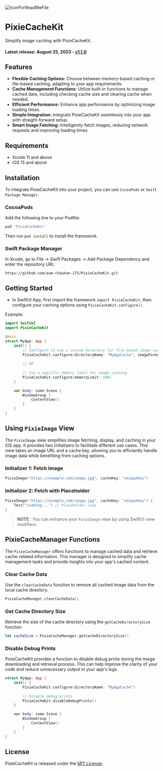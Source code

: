 ![IconForReadMeFile](https://github.com/aum-chauhan-175/PixieCacheKit/assets/83302656/7803d6bb-3890-4d01-bdde-5045994d03d4)
# PixieCacheKit

Simplify image caching with PixieCacheKit.

#### Latest release: August 25, 2023 - [v1.1.0](https://github.com/aum-chauhan-175/PixieCacheKit/releases/tag/1.1.0)

## Features

- **Flexible Caching Options:** Choose between memory-based caching or file-based caching, adapting to your app requirements.
- **Cache Management Functions:** Utilize built-in functions to manage cached data, including checking cache size and clearing cache when needed.
- **Efficient Performance:** Enhance app performance by optimizing image loading times.
- **Simple Integration:** Integrate PixieCacheKit seamlessly into your app with straight-forward setup.
- **Smart Image Fetching:** Intelligently fetch images, reducing network requests and improving loading times.

## Requirements

- Xcode 11 and above
- iOS 15 and above

## Installation

To integrate PixieCacheKit into your project, you can use `CocoaPods` or `Swift Package Manager`.

### CocoaPods

Add the following line to your Podfile:

```ruby
pod 'PixieCacheKit'
```

Then run `pod install` to install the framework.

### Swift Package Manager

In Xcode, go to File -> Swift Packages -> Add Package Dependency and enter the repository URL:

```other
https://github.com/aum-chauhan-175/PixieCacheKit.git
```

## Getting Started

- In SwiftUI App, first import the framework `import PixieCacheKit`, then configure your caching options using `PixieCacheKit.configure()`.

Example:

```swift
import SwiftUI
import PixieCacheKit

@main
struct MyApp: App {
    init() {
        // Configure to use a custom directory for file-based image caching.
        PixieCacheKit.configure(directoryName: "MyAppCache", imageFormat: .jpeg)
      
        // OR 
      
        // Use a specific memory limit for image caching.
        PixieCacheKit.configure(memoryLimit: 100)
    }

    var body: some Scene {
        WindowGroup {
            ContentView()
        }
    }
}
```

## Using `PixieImage` View

The `PixieImage` view simplifies image fetching, display, and caching in your iOS app. It provides two initializers to facilitate different use cases. This view takes an image URL and a cache key, allowing you to efficiently handle image data while benefiting from caching options.

### Initializer 1: Fetch Image

```swift
PixieImage("https://example.com/image.jpg", cacheKey: "uniqueKey")
```

### Initializer 2: Fetch with Placeholder

```swift
PixieImage("https://example.com/image.jpg", cacheKey: "uniqueKey") {
    Text("Loading...") // Placeholder view
}
```

> **NOTE** : You can enhance your `PixieImage` view by using SwiftUI view modifiers.

## PixieCacheManager Functions

The `PixieCacheManager` offers functions to manage cached data and retrieve cache-related information. This manager is designed to simplify cache management tasks and provide insights into your app's cached content.

### Clear Cache Data

Use the `clearCacheData` function to remove all cached image data from the local cache directory.

```swift
PixieCacheManager.clearCacheData()
```

### Get Cache Directory Size

Retrieve the size of the cache directory using the `getCacheDirectorySize` function.

```swift
let cacheSize = PixieCacheManager.getCacheDirectorySize()
```

### Disable Debug Prints

PixieCacheKit provides a function to disable debug prints during the image downloading and retrieval process. This can help improve the clarity of your code and reduce unnecessary output in your app's logs.

```swift
struct MyApp: App {
    init() {
        PixieCacheKit.configure(directoryName: "MyAppCache")
        
        // Disable debug prints
        PixieCacheKit.disableDebugPrints()
    }

    var body: some Scene {
        WindowGroup {
            ContentView()
        }
    }
}
```

## License

PixieCacheKit is released under the [MIT License](LICENSE).
